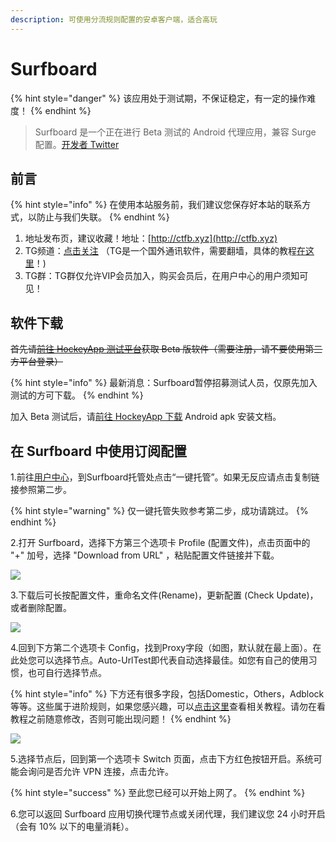 ```yaml
---
description: 可使用分流规则配置的安卓客户端，适合高玩
---
```


# Surfboard

{% hint style="danger" %}
该应用处于测试期，不保证稳定，有一定的操作难度！
{% endhint %}

> Surfboard 是一个正在进行 Beta 测试的 Android 代理应用，兼容 Surge 配置。[开发者 Twitter](https://twitter.com/getsurfboard)

## 前言

{% hint style="info" %}
在使用本站服务前，我们建议您保存好本站的联系方式，以防止与我们失联。
{% endhint %}

1. 地址发布页，建议收藏！地址：[http://ctfb.xyz](http://ctfb.xyz)
2. TG频道：[点击关注](https://t.me/cctcloud) （TG是一个国外通讯软件，需要翻墙，具体的教程[在这里](../../advanced/telegram.md)！\)
3. TG群：TG群仅允许VIP会员加入，购买会员后，在用户中心的用户须知可见！

## 软件下载

 ~~首先请~~[~~前往 HockeyApp 测试平台~~](https://rink.hockeyapp.net/recruit/2113783c503645abb0a5ec6317e1a169)~~获取 Beta 版软件（需要注册，请不要使用第三方平台登录）~~

{% hint style="info" %}
最新消息：Surfboard暂停招募测试人员，仅原先加入测试的方可下载。
{% endhint %}

加入 Beta 测试后，请[前往 HockeyApp 下载](https://rink.hockeyapp.net/apps/37108b2364df445b8461466a0cd734a9) Android apk 安装文档。

## 在 Surfboard 中使用订阅配置

1.前往[用户中心](https://www.tzct.xyz/user)，到Surfboard托管处点击“一键托管”。如果无反应请点击复制链接参照第二步。

{% hint style="warning" %}
仅一键托管失败参考第二步，成功请跳过。
{% endhint %}

2.打开 Surfboard，选择下方第三个选项卡 Profile \(配置文件\)，点击页面中的 "+" 加号，选择 "Download from URL" ，粘贴配置文件链接并下载。

![](../../.gitbook/assets/5c7e81d64ab1a.png)

3.下载后可长按配置文件，重命名文件\(Rename\)，更新配置 \(Check Update\)，或者删除配置。

![](../../.gitbook/assets/photo_2019-05-29_10-02-54.jpg)

4.回到下方第二个选项卡 Config，找到Proxy字段（如图，默认就在最上面）。在此处您可以选择节点。Auto-UrlTest即代表自动选择最佳。如您有自己的使用习惯，也可自行选择节点。

{% hint style="info" %}
下方还有很多字段，包括Domestic，Others，Adblock等等。这些属于进阶规则，如果您感兴趣，可以[点击这里](../../advanced/rules.md)查看相关教程。请勿在看教程之前随意修改，否则可能出现问题！
{% endhint %}

![](../../.gitbook/assets/photo_2019-05-29_10-07-10.jpg)

5.选择节点后，回到第一个选项卡 Switch 页面，点击下方红色按钮开启。系统可能会询问是否允许 VPN 连接，点击允许。

{% hint style="success" %}
至此您已经可以开始上网了。
{% endhint %}

6.您可以返回 Surfboard 应用切换代理节点或关闭代理，我们建议您 24 小时开启（会有 10% 以下的电量消耗）。

